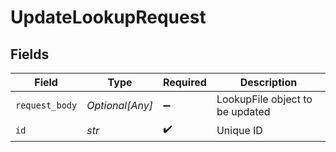 # UpdateLookupRequest


## Fields

| Field                           | Type                            | Required                        | Description                     |
| ------------------------------- | ------------------------------- | ------------------------------- | ------------------------------- |
| `request_body`                  | *Optional[Any]*                 | :heavy_minus_sign:              | LookupFile object to be updated |
| `id`                            | *str*                           | :heavy_check_mark:              | Unique ID                       |